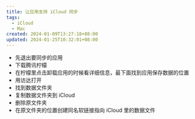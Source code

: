 ```yaml
---
title: 让应用支持 iCloud 同步
tags:
  - iCloud
  - Mac
created: 2024-01-09T13:27:18+08:00
updated: 2024-01-25T10:32:01+08:00
---
```


- 先退出要同步的应用
- 下载腾讯柠檬
- 在柠檬里点击卸载应用的时候看详细信息，最下面找到应用保存数据的位置
- 用访达打开
- 找到数据文件夹
- 复制数据文件夹到 iCloud
- 删除原文件夹
- 在原文件夹的位置创建同名软链接指向 iCloud 里的数据文件
